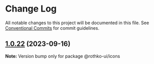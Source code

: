 # Change Log

All notable changes to this project will be documented in this file.
See [Conventional Commits](https://conventionalcommits.org) for commit guidelines.

## [1.0.22](https://github.com/luxo-ai/rothko-ui/compare/@rothko-ui/icons@1.0.21...@rothko-ui/icons@1.0.22) (2023-09-16)

**Note:** Version bump only for package @rothko-ui/icons

